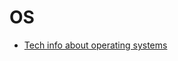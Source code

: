 # OS

- [Tech info about operating systems](https://towardsdatascience.com/all-you-should-know-about-operating-systems-in-technical-interviews-4dcc55210fea)
